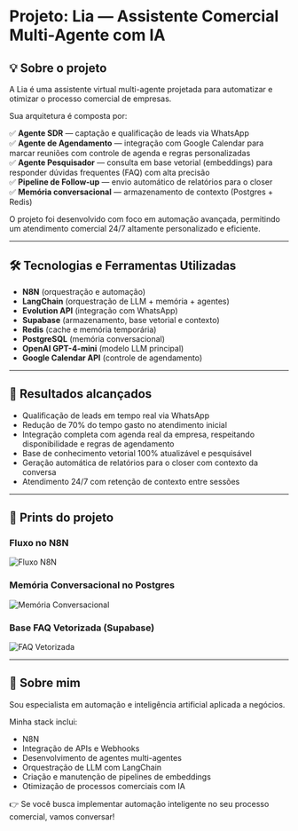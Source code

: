 # Projeto: Lia — Assistente Comercial Multi-Agente com IA

## 💡 Sobre o projeto

A Lia é uma assistente virtual multi-agente projetada para automatizar e otimizar o processo comercial de empresas.

Sua arquitetura é composta por:

✅ **Agente SDR** — captação e qualificação de leads via WhatsApp  
✅ **Agente de Agendamento** — integração com Google Calendar para marcar reuniões com controle de agenda e regras personalizadas  
✅ **Agente Pesquisador** — consulta em base vetorial (embeddings) para responder dúvidas frequentes (FAQ) com alta precisão  
✅ **Pipeline de Follow-up** — envio automático de relatórios para o closer   
✅ **Memória conversacional** — armazenamento de contexto (Postgres + Redis)

O projeto foi desenvolvido com foco em automação avançada, permitindo um atendimento comercial 24/7 altamente personalizado e eficiente.

---

## 🛠️ Tecnologias e Ferramentas Utilizadas

- **N8N** (orquestração e automação)
- **LangChain** (orquestração de LLM + memória + agentes)
- **Evolution API** (integração com WhatsApp)
- **Supabase** (armazenamento, base vetorial e contexto)
- **Redis** (cache e memória temporária)
- **PostgreSQL** (memória conversacional)
- **OpenAI GPT-4-mini** (modelo LLM principal)
- **Google Calendar API** (controle de agendamento)

---

## 🚀 Resultados alcançados

- Qualificação de leads em tempo real via WhatsApp
- Redução de 70% do tempo gasto no atendimento inicial
- Integração completa com agenda real da empresa, respeitando disponibilidade e regras de agendamento
- Base de conhecimento vetorial 100% atualizável e pesquisável
- Geração automática de relatórios para o closer com contexto da conversa
- Atendimento 24/7 com retenção de contexto entre sessões

---

## 📸 Prints do projeto

### Fluxo no N8N
![Fluxo N8N](images/fluxo-n8n.png)

### Memória Conversacional no Postgres
![Memória Conversacional](images/memoria-postgres.png)

### Base FAQ Vetorizada (Supabase)
![FAQ Vetorizada](images/faq-vetorizada.png)

---

## 🤝 Sobre mim

Sou especialista em automação e inteligência artificial aplicada a negócios.

Minha stack inclui:

- N8N
- Integração de APIs e Webhooks
- Desenvolvimento de agentes multi-agentes
- Orquestração de LLM com LangChain
- Criação e manutenção de pipelines de embeddings
- Otimização de processos comerciais com IA

👉 Se você busca implementar automação inteligente no seu processo comercial, vamos conversar!

